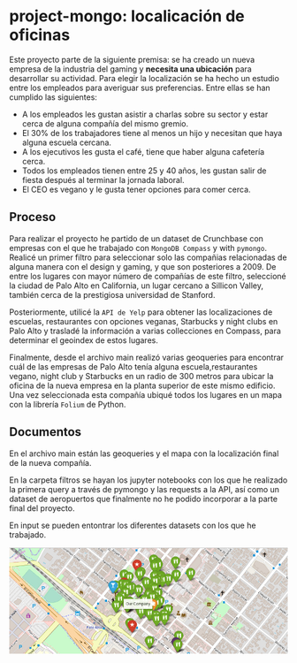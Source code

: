 # project-mongo: localicación de oficinas

Este proyecto parte de la siguiente premisa: se ha creado un nueva empresa de la industria del gaming y **necesita una ubicación** para desarrollar su actividad. Para elegir la localización se ha hecho un estudio entre los empleados para averiguar sus preferencias. Entre ellas se han cumplido las siguientes:

- A los empleados les gustan asistir a charlas sobre su sector y estar cerca de alguna compañía del mismo gremio.
- El 30% de los trabajadores tiene al menos un hijo y necesitan que haya alguna escuela cercana.
- A los ejecutivos les gusta el café, tiene que haber alguna cafetería cerca.
- Todos los empleados tienen entre 25 y 40 años, les gustan salir de fiesta después al terminar la jornada laboral. 
- El CEO es vegano y le gusta tener opciones para comer cerca.

## Proceso

Para realizar el proyecto he partido de un dataset de Crunchbase con empresas con el que he trabajado con `MongoDB Compass` y with `pymongo`. Realicé un primer filtro para seleccionar solo las compañias relacionadas de alguna manera con el design y gaming, y que son posteriores a 2009. De entre los lugares con mayor número de compañías de este filtro, seleccioné la ciudad de Palo Alto en California, un lugar cercano a Sillicon Valley, también cerca de la prestigiosa universidad de Stanford.

Posteriormente, utilicé la `API de Yelp` para obtener las localizaciones de escuelas, restaurantes con opciones veganas, Starbucks y night clubs en Palo Alto y trasladé la información a varias collecciones en Compass, para determinar el geoindex de estos lugares.

Finalmente, desde el archivo main realizó varias geoqueries para encontrar cuál de las empresas de Palo Alto tenía alguna escuela,restaurantes vegano, night club y Starbucks en un radio de 300 metros para ubicar la oficina de la nueva empresa en la planta superior de este mismo edificio. Una vez seleccionada esta compañía ubiqué todos los lugares en un mapa con la librería `Folium` de Python.

## Documentos

En el archivo main están las geoqueries y el mapa con la localización final de la nueva compañía.

En la carpeta filtros se hayan los jupyter notebooks con los que he realizado la primera query a través de pymongo y las requests a la API, así como un dataset de aeropuertos que finalmente no he podido incorporar a la parte final del proyecto.

En input se pueden entontrar los diferentes datasets con los que he trabajado. 

![alt text](https://github.com/cprietosegura/project-mongo/blob/master/Our%20company.jpg)